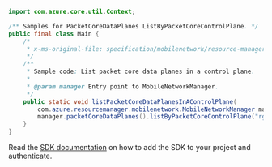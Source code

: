 ```java
import com.azure.core.util.Context;

/** Samples for PacketCoreDataPlanes ListByPacketCoreControlPlane. */
public final class Main {
    /*
     * x-ms-original-file: specification/mobilenetwork/resource-manager/Microsoft.MobileNetwork/preview/2022-03-01-preview/examples/PacketCoreDataPlaneListByPacketCoreControlPlane.json
     */
    /**
     * Sample code: List packet core data planes in a control plane.
     *
     * @param manager Entry point to MobileNetworkManager.
     */
    public static void listPacketCoreDataPlanesInAControlPlane(
        com.azure.resourcemanager.mobilenetwork.MobileNetworkManager manager) {
        manager.packetCoreDataPlanes().listByPacketCoreControlPlane("rg1", "testPacketCoreCP", Context.NONE);
    }
}
```

Read the [SDK documentation](https://github.com/Azure/azure-sdk-for-java/blob/azure-resourcemanager-mobilenetwork_1.0.0-beta.2/sdk/mobilenetwork/azure-resourcemanager-mobilenetwork/README.md) on how to add the SDK to your project and authenticate.

